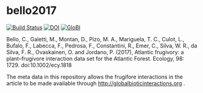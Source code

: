 # bello2017
[![Build Status](https://travis-ci.org/globalbioticinteractions/bello2017.svg)](https://travis-ci.org/globalbioticinteractions/bello2017) [![DOI](https://zenodo.org/badge/55425770.svg)](https://zenodo.org/badge/latestdoi/55425770) [![GloBI](http://api.globalbioticinteractions.org/interaction.svg?accordingTo=globi:globalbioticinteractions/bello2017)](http://globalbioticinteractions.org/?accordingTo=globi:globalbioticinteractions/bello2017)

Bello, C., Galetti, M., Montan, D., Pizo, M. A., Mariguela, T. C., Culot, L., Bufalo, F., Labecca, F., Pedrosa, F., Constantini, R., Emer, C., Silva, W. R., da Silva, F. R., Ovaskainen, O. and Jordano, P. (2017), Atlantic frugivory: a plant–frugivore interaction data set for the Atlantic Forest. Ecology, 98: 1729. doi:10.1002/ecy.1818

The meta data in this repository allows the frugifore interactions in the article to be made available through http://globalbioticinteractions.org  .
